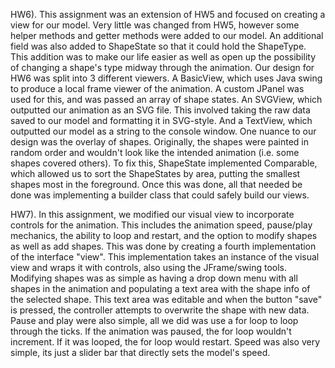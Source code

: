 HW6). This assignment was an extension of HW5 and focused on creating a view for
our model. Very little was changed from HW5, however some helper methods
and getter methods were added to our model. An additional field was also
added to ShapeState so that it could hold the ShapeType. This addition
was to make our life easier as well as open up the possibility of changing
a shape's type midway through the animation. Our design for HW6 was split
into 3 different viewers. A BasicView, which uses Java swing to produce
a local frame viewer of the animation. A custom JPanel was used for this,
and was passed an array of shape states. An SVGView, which outputted our
animation as an SVG file. This involved taking the raw data saved to our
model and formatting it in SVG-style. And a TextView, which outputted 
our model as a string to the console window. One nuance to our design
was the overlay of shapes. Originally, the shapes were painted in random
order and wouldn't look like the intended animation (i.e. some shapes 
covered others). To fix this, ShapeState implemented Comparable, which
allowed us to sort the ShapeStates by area, putting the smallest shapes
most in the foreground. Once this was done, all that needed be done was
implementing a builder class that could safely build our views.

HW7). In this assignment, we modified our visual view to
incorporate controls for the animation. This includes the 
animation speed, pause/play mechanics, the ability to loop and
restart, and the option to modify shapes as well as add shapes.
This was done by creating a fourth implementation of the interface
"view". This implementation takes an instance of the visual view
and wraps it with controls, also using the JFrame/swing tools.
Modifying shapes was as simple as having a drop down menu with
all shapes in the animation and populating a text area with
the shape info of the selected shape. This text area was editable
and when the button "save" is pressed, the controller attempts to
overwrite the shape with new data. Pause and play were also simple,
all we did was use a for loop to loop through the ticks. If the
animation was paused, the for loop wouldn't increment. If it was
looped, the for loop would restart. Speed was also very simple,
its just a slider bar that directly sets the model's speed.